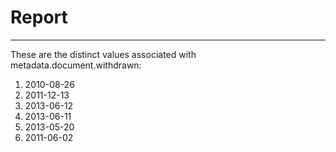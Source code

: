 # Report
---
These are the distinct values associated with metadata.document.withdrawn:

1. 2010-08-26
2. 2011-12-13
3. 2013-06-12
4. 2013-06-11
5. 2013-05-20
6. 2011-06-02
